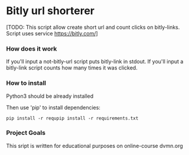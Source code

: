 # Bitly url shorterer

[TODO: This script allow create short url and count clicks on bitly-links. Script uses service https://bitly.com/]

### How does it work
If you'll input a not-bitly-url script puts bitly-link in stdout.
If you'll input a bitly-link script counts how many times it was clicked.


### How to install

Python3 should be already installed

Then use 'pip' to install dependencies:

```
pip install -r requpip install -r requirements.txt
```
### Project Goals

This sript is written for educational purposes on online-course dvmn.org


